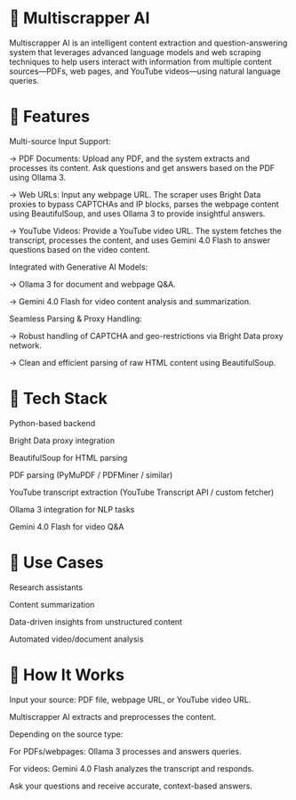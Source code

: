 # 🧠 Multiscrapper AI
Multiscrapper AI is an intelligent content extraction and question-answering system that leverages advanced language models and web scraping techniques to help users interact with information from multiple content sources—PDFs, web pages, and YouTube videos—using natural language queries.

# 🚀 Features
Multi-source Input Support:

-> PDF Documents: Upload any PDF, and the system extracts and processes its content. Ask questions and get answers based on the PDF using Ollama 3.

-> Web URLs: Input any webpage URL. The scraper uses Bright Data proxies to bypass CAPTCHAs and IP blocks, parses the webpage content using BeautifulSoup, and uses Ollama 3 to provide insightful answers.

-> YouTube Videos: Provide a YouTube video URL. The system fetches the transcript, processes the content, and uses Gemini 4.0 Flash to answer questions based on the video content.

Integrated with Generative AI Models:

-> Ollama 3 for document and webpage Q&A.

-> Gemini 4.0 Flash for video content analysis and summarization.

Seamless Parsing & Proxy Handling:

-> Robust handling of CAPTCHA and geo-restrictions via Bright Data proxy network.

-> Clean and efficient parsing of raw HTML content using BeautifulSoup.

# 🧰 Tech Stack
Python-based backend

Bright Data proxy integration

BeautifulSoup for HTML parsing

PDF parsing (PyMuPDF / PDFMiner / similar)

YouTube transcript extraction (YouTube Transcript API / custom fetcher)

Ollama 3 integration for NLP tasks

Gemini 4.0 Flash for video Q&A

# 🧠 Use Cases
Research assistants

Content summarization

Data-driven insights from unstructured content

Automated video/document analysis

# 📌 How It Works
Input your source: PDF file, webpage URL, or YouTube video URL.

Multiscrapper AI extracts and preprocesses the content.

Depending on the source type:

For PDFs/webpages: Ollama 3 processes and answers queries.

For videos: Gemini 4.0 Flash analyzes the transcript and responds.

Ask your questions and receive accurate, context-based answers.
